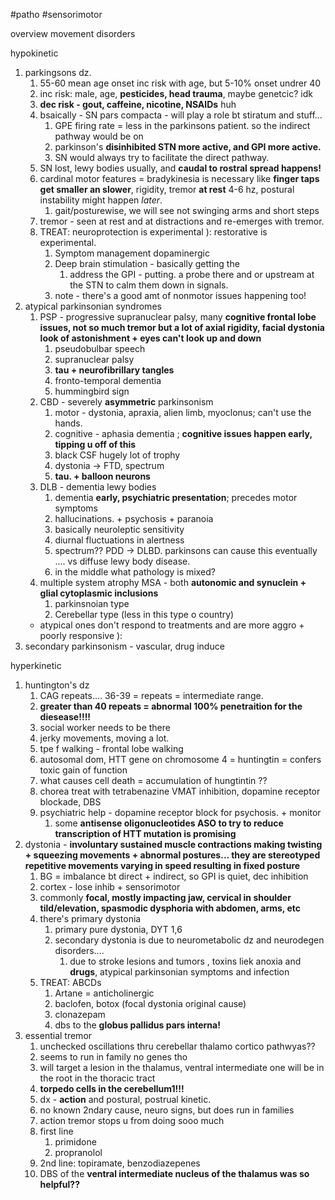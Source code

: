 #patho #sensorimotor 

overview movement disorders

hypokinetic
1. parkingsons dz. 
	1. 55-60 mean age onset inc risk with age, but 5-10% onset undrer 40 
	2. inc risk: male, age, **pesticides, head trauma**, maybe genetcic? idk 
	3. **dec risk - gout, caffeine, nicotine, NSAIDs** huh 
	4. bsaically - SN pars compacta - will play a role bt stiratum and stuff... 
		1. GPE firing rate = less in the parkinsons patient. so the indirect pathway would be on 
		2. parkinson's **disinhibited STN more active, and GPI more active.**
		3. SN would always try to facilitate the direct pathway. 
	5. SN lost, lewy bodies usually, and **caudal to rostral spread happens!** 
	6. cardinal motor features = bradykinesia is necessary like **finger taps get smaller an slower**, rigidity, tremor **at rest** 4-6 hz, postural instability might happen *later*.
		1. gait/posturewise, we will see not swinging arms and short steps 
	7. tremor - seen at rest and at distractions and re-emerges with tremor. 
	8. TREAT: neuroprotection is experimental ): restorative is experimental. 
		1. Symptom management dopaminergic 
		2. Deep brain stimulation - basically getting the 
			1. address the GPI - putting. a probe there and or upstream at the STN to calm them down in signals. 
		3. note - there's a good amt of nonmotor issues happening too! 
2. atypical parkinsonian syndromes
	1. PSP - progressive supranuclear palsy, many **cognitive frontal lobe issues, not so much tremor but a lot of axial rigidity, facial dystonia look of astonishment + eyes can't look up and down**
		1. pseudobulbar speech 
		2. supranuclear palsy 
		3. **tau + neurofibrillary tangles**
		4. fronto-temporal dementia 
		5. hummingbird sign 
	2. CBD - severely **asymmetric** parkinsonism 
		1. motor - dystonia, apraxia, alien limb, myoclonus; can't use the hands. 
		2. cognitive - aphasia dementia ; **cognitive issues happen early, tipping u off of this**
		3. black CSF hugely lot of trophy 
		4. dystonia -> FTD, spectrum 
		5. **tau. + balloon neurons** 
	3. DLB - dementia lewy bodies
		1. dementia **early, psychiatric presentation**; precedes motor symptoms 
		2. hallucinations. + psychosis + paranoia 
		3. basically neuroleptic sensitivity 
		4. diurnal fluctuations in alertness
		5. spectrum?? PDD -> DLBD. parkinsons can cause this eventually .... vs diffuse lewy body disease. 
		6. in the middle what pathology is mixed? 
	4. multiple system atrophy MSA - both **autonomic and synuclein + glial cytoplasmic inclusions**
		1. parkinsnoian type 
		2. Cerebellar type (less in this type o country)
	- atypical ones don't respond to treatments and are more aggro + poorly responsive ): 
3. secondary parkinsonism - vascular, drug induce

hyperkinetic
1. huntington's dz 
	1. CAG repeats.... 36-39 = repeats = intermediate range. 
	2. **greater than 40 repeats = abnormal 100% penetraition for the diesease!!!!**
	3. social worker needs to be there
	4. jerky movements, moving a lot. 
	5. tpe f walking - frontal lobe walking 
	6. autosomal dom, HTT gene on chromosome 4 = huntingtin = confers toxic gain of function 
	7. what causes cell death = accumulation of hungtintin ?? 
	8. chorea treat with tetrabenazine VMAT inhibition, dopamine receptor blockade, DBS
	9. psychiatric help - dopamine receptor block for psychosis. + monitor 
		1. some **antisense oligonucleotides ASO to try to reduce transcription of HTT mutation is promising**
2. dystonia - **involuntary sustained muscle contractions making twisting + squeezing movements + abnormal postures... they are stereotyped repetitive movements varying in speed resulting in fixed posture**
	1. BG = imbalance bt direct + indirect, so GPI is quiet, dec inhibition 
	2. cortex - lose inhib + sensorimotor 
	3. commonly **focal, mostly impacting jaw, cervical in shoulder tild/elevation, spasmodic dysphoria with abdomen, arms, etc**
	4. there's primary dystonia 
		1. primary pure dystonia, DYT 1,6 
		2. secondary dystonia is due to neurometabolic dz and neurodegen disorders.... 
			1. due to stroke lesions and tumors , toxins liek anoxia and **drugs**, atypical parkinsonian symptoms and infection 
	5. TREAT: ABCDs 
		1. Artane = anticholinergic 
		2. baclofen, botox (focal dystonia original cause)
		3. clonazepam 
		4. dbs to the **globus pallidus pars interna!**
3. essential tremor
	1. unchecked oscillations thru cerebellar thalamo cortico pathwyas??
	2. seems to run in family no genes tho 
	3. will target a lesion in the thalamus, ventral intermediate one will be in the root in the thoracic tract 
	4. **torpedo cells in the cerebellum1!!!**
	5. dx - **action** and postural, postrual kinetic. 
	6. no known 2ndary cause, neuro signs, but does run in families 
	7. action tremor stops u from doing sooo much 
	8. first line 
		1. primidone 
		2. propranolol 
	9. 2nd line: topiramate, benzodiazepenes
	10. DBS of the **ventral intermediate nucleus of the thalamus was so helpful??**
